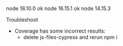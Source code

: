 
node 18.10.0 ok 
node 16.15.1 ok
node 14.15.3 



Troubleshoot
 - Coverage has some incorrect results: 
   -  delete js-files-cypress and rerun
npm i